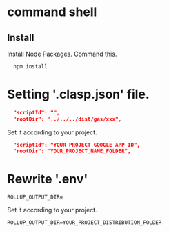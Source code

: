 # command shell

## Install

  Install Node Packages. Command this.

  ```sh
    npm install
  ```

# Setting '.clasp.json' file.

```JSON
  "scriptId": "",
  "rootDir": "../../../dist/gas/xxx",
```

Set it according to your project.

```JSON
  "scriptId": "YOUR_PROJECT_GOOGLE_APP_ID",
  "rootDir": "YOUR_PROJECT_NAME_FOLDER",
```

# Rewrite '.env'

```.env
ROLLUP_OUTPUT_DIR=
```

Set it according to your project.

```.env
ROLLUP_OUTPUT_DIR=YOUR_PROJECT_DISTRIBUTION_FOLDER
```